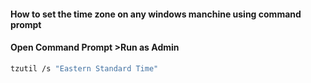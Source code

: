 
#### How to set the time zone on any windows manchine using command prompt 
#### Open Command Prompt >Run as Admin 

```sh
tzutil /s "Eastern Standard Time"
```
